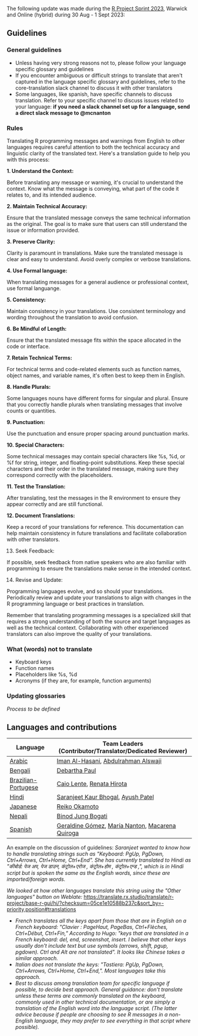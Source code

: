 The following update was made during the [R Project Sprint 2023](https://contributor.r-project.org/r-project-sprint-2023/), Warwick and Online (hybrid) during 30 Aug - 1 Sept 2023:
## Guidelines
### General guidelines
- Unless having very strong reasons not to, please follow your language specific glossary and guidelines
- If you encounter ambiguous or difficult strings to translate that aren't captured in the language specific glossary and guidelines, refer to the core-translation slack channel to discuss it with other translators
- Some languages, like spanish, have specific channels to discuss translation. Refer to your specific channel to discuss issues related to your language: **if you need a slack channel set up for a language, send a direct slack message to @mcnanton**

### Rules
Translating R programming messages and warnings from English to other languages requires careful attention to both the technical accuracy and linguistic clarity of the translated text. Here's a translation guide to help you with this process:

**1. Understand the Context:**

Before translating any message or warning, it's crucial to understand the context. Know what the message is conveying, what part of the code it relates to, and its intended audience.

**2. Maintain Technical Accuracy:**

Ensure that the translated message conveys the same technical information as the original. The goal is to make sure that users can still understand the issue or information provided.

**3. Preserve Clarity:**

Clarity is paramount in translations. Make sure the translated message is clear and easy to understand. Avoid overly complex or verbose translations.

**4. Use Formal language:**

When translating messages for a general audience or professional context, use formal languange.

**5. Consistency:**

Maintain consistency in your translations. Use consistent terminology and wording throughout the translation to avoid confusion.

**6. Be Mindful of Length:**

Ensure that the translated message fits within the space allocated in the code or interface.

**7. Retain Technical Terms:**

For technical terms and code-related elements such as function names, object names, and variable names, it's often best to keep them in English.

**8. Handle Plurals:**

Some languages nouns have different forms for singular and plural. Ensure that you correctly handle plurals when translating messages that involve counts or quantities.

**9. Punctuation:**

Use the punctuation and ensure proper spacing around punctuation marks.

**10. Special Characters:**

Some technical messages may contain special characters like %s, %d, or %f for string, integer, and floating-point substitutions. Keep these special characters and their order in the translated message, making sure they correspond correctly with the placeholders.

**11. Test the Translation:**

After translating, test the messages in the R environment to ensure they appear correctly and are still functional.

**12. Document Translations:**

Keep a record of your translations for reference. This documentation can help maintain consistency in future translations and facilitate collaboration with other translators.

13. Seek Feedback:

If possible, seek feedback from native speakers who are also familiar with programming to ensure the translations make sense in the intended context.

14. Revise and Update:

Programming languages evolve, and so should your translations. Periodically review and update your translations to align with changes in the R programming language or best practices in translation.

Remember that translating programming messages is a specialized skill that requires a strong understanding of both the source and target languages as well as the technical context. Collaborating with other experienced translators can also improve the quality of your translations.

### What (words) not to translate
- Keyboard keys
- Function names
- Placeholders like %s, %d
- Acronyms (if they are, for example, function arguments)

### Updating glossaries
_Process to be defined_

## Languages and contributions

|Language | Team Leaders (Contributor/Translator/Dedicated Reviewer) |
| -- | -- |
|[Arabic](https://github.com/r-devel/translations/wiki/Conventions-for-Arabic-translations)| [Iman Al-Hasani](https://github.com/imanalhasani), [Abdulrahman Alswaji](https://github.com/alswajiab) |
|[Bengali](https://github.com/r-devel/translations/wiki/Conventions-for-Bengali-translations)| [Debartha Paul](https://github.com/itsdebartha) |
|[Brazilian-Portugese](https://github.com/r-devel/translations/wiki/Brazilian%E2%80%90Portugese-specific-translations)| [Caio Lente](https://github.com/clente), [Renata Hirota](https://github.com/rmhirota)|
|[Hindi](https://github.com/r-devel/translations/wiki/Hindi-specific-translations)| [Saranjeet Kaur Bhogal](https://github.com/SaranjeetKaur), [Ayush Patel](https://github.com/AyushBipinPatel)  |
|[Japanese](https://github.com/r-devel/translations/wiki/Japanese-specific-translations)| [Reiko Okamoto](https://github.com/reikookamoto) |
|[Nepali](https://github.com/r-devel/translations/wiki/Nepali-specific-translations)| [Binod Jung Bogati](https://github.com/bjungbogati) |
|[Spanish](https://github.com/r-devel/translations/wiki/Conventions-for-Spanish-translation)| [Geraldine Gómez](https://github.com/GeraldineGomez), [María Nanton](https://github.com/mcnanton), [Macarena Quiroga](https://github.com/msquiroga89)| 

An example on the discussion of guidelines:
_Saranjeet wanted to know how to handle translating strings such as "Keyboard: PgUp, PgDown, Ctrl+Arrows, Ctrl+Home, Ctrl+End". She has currently translated to Hindi as "कीबोर्ड: पेज अप, पेज डाउन, कंट्रोल+एरोज , कंट्रोल+होम , कंट्रोल+एन्ड ,", which is in Hindi script but is spoken the same as the English words, since these are imported/foreign words._

_We looked at how other languages translate this string using the "Other languages" button on Weblate:_
https://translate.rx.studio/translate/r-project/base-r-gui/hi/?checksum=05ce1e10588b237c&sort_by=-priority,position#translations
* _French translates all the keys apart from those that are in English on a French keyboard: "Clavier : PageHaut, PageBas, Ctrl+Flèches, Ctrl+Début, Ctrl+Fin," According to Hugo: "keys that are translated in a French keyboard: del, end, screenshot, insert. I believe that other keys usually don't include text but use symbols (arrows, shift, pgup, pgdown). Ctrl and Alt are not translated". It looks like Chinese takes a similar approach._
* _Italian does not translate the keys: "Tastiera: PgUp, PgDown, Ctrl+Arrows, Ctrl+Home, Ctrl+End,". Most languages take this approach._
* _Best to discuss among translation team for specific language if possible, to decide best approach. General guidance: don't translate unless these terms are commonly translated on the keyboard, commonly used in other technical documentation, or are simply a translation of the English word into the language script. (The latter advice because if people are choosing to see R messages in a non-English language, they may prefer to see everything in that script where possible)._